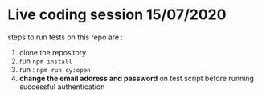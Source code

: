 # Live coding session 15/07/2020

steps to run tests on this repo are : 
1. clone the repository
2. run `npm install`
3. run : `npm run cy:open`
4. **change the email address and password** on test script before running successful authentication
